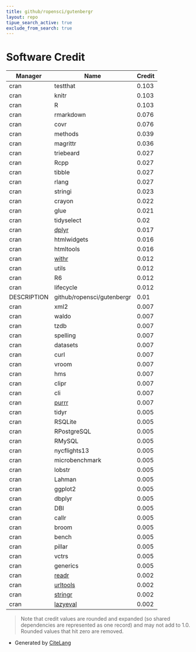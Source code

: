```yaml
---
title: github/ropensci/gutenbergr
layout: repo
tipue_search_active: true
exclude_from_search: true
---
```

# Software Credit

|Manager|Name|Credit|
|-------|----|------|
|cran|testthat|0.103|
|cran|knitr|0.103|
|cran|R|0.103|
|cran|rmarkdown|0.076|
|cran|covr|0.076|
|cran|methods|0.039|
|cran|magrittr|0.036|
|cran|triebeard|0.027|
|cran|Rcpp|0.027|
|cran|tibble|0.027|
|cran|rlang|0.027|
|cran|stringi|0.023|
|cran|crayon|0.022|
|cran|glue|0.021|
|cran|tidyselect|0.02|
|cran|[dplyr](https://dplyr.tidyverse.org)|0.017|
|cran|htmlwidgets|0.016|
|cran|htmltools|0.016|
|cran|[withr](https://withr.r-lib.org)|0.012|
|cran|utils|0.012|
|cran|R6|0.012|
|cran|lifecycle|0.012|
|DESCRIPTION|github/ropensci/gutenbergr|0.01|
|cran|xml2|0.007|
|cran|waldo|0.007|
|cran|tzdb|0.007|
|cran|spelling|0.007|
|cran|datasets|0.007|
|cran|curl|0.007|
|cran|vroom|0.007|
|cran|hms|0.007|
|cran|clipr|0.007|
|cran|cli|0.007|
|cran|[purrr](http://purrr.tidyverse.org)|0.007|
|cran|tidyr|0.005|
|cran|RSQLite|0.005|
|cran|RPostgreSQL|0.005|
|cran|RMySQL|0.005|
|cran|nycflights13|0.005|
|cran|microbenchmark|0.005|
|cran|lobstr|0.005|
|cran|Lahman|0.005|
|cran|ggplot2|0.005|
|cran|dbplyr|0.005|
|cran|DBI|0.005|
|cran|callr|0.005|
|cran|broom|0.005|
|cran|bench|0.005|
|cran|pillar|0.005|
|cran|vctrs|0.005|
|cran|generics|0.005|
|cran|[readr](https://readr.tidyverse.org)|0.002|
|cran|[urltools](https://github.com/Ironholds/urltools/)|0.002|
|cran|[stringr](http://stringr.tidyverse.org)|0.002|
|cran|[lazyeval](NA)|0.002|


> Note that credit values are rounded and expanded (so shared dependencies are represented as one record) and may not add to 1.0. Rounded values that hit zero are removed.


- Generated by [CiteLang](https://github.com/vsoch/citelang)
